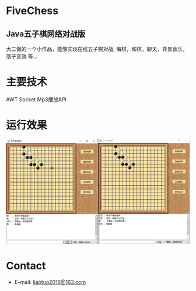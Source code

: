 # FiveChess
## Java五子棋网络对战版
大二做的一个小作品，能够实现在线五子棋对战, 悔棋，和棋，聊天，背景音乐，落子音效 等...

# 主要技术
AWT Socket Mp3播放API

# 运行效果
![效果](https://github.com/liaotuo/FiveChess/blob/master/img/%E8%BF%90%E8%A1%8C%E6%95%88%E6%9E%9C.png?raw=true)

# Contact
- E-mail: liaotuo2016@163.com